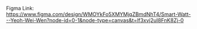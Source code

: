 Figma Link: https://www.figma.com/design/WMOYkFo5XMYMjqZBmdNhT4/Smart-Watt---Yeoh-Wei-Wen?node-id=0-1&node-type=canvas&t=lf3xvj2uI8FnK8Zj-0
